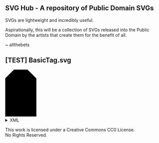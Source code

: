 ## SVG Hub - A repository of Public Domain SVGs

SVGs are lightweight and incredibly useful.

Aspirationally, this will be a collection of SVGs released into the Public Domain by the artists that create them for the benefit of all.

~ allthebets


## [TEST] BasicTag.svg
<img src="https://raw.githubusercontent.com/allthebets/svghub/main/SVGs/BasicTag.svg" width="100">
<details><summary>XML</summary>
<p>
  
  ```svg
    <svg xmlns="http://www.w3.org/2000/svg" viewBox="0 0 363 549">
      <defs>
        <style>
          .BasicTag {
            stroke:#000;
            fill:#000;
            stroke-miterlimit:10;
            stroke-width:2px;
          }
        </style>
      </defs>
        <g class="BasicTag">
          <polygon points="362 547.97 362 103.98 259.01 1 101.98 1 1 101.97 1.04 548 362 547.97"/>
        </g>
    </svg>
  ```
  
</p>
</details>
<p alight="center">
  This work is licensed under a Creative Commons CC0 License.
<br />
  No Rights Reserved.
</p>
